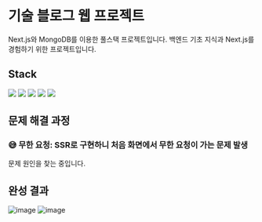 # 기술 블로그 웹 프로젝트
Next.js와 MongoDB를 이용한 풀스택 프로젝트입니다. 백엔드 기초 지식과 Next.js를 경험하기 위한 프로젝트입니다.

## Stack
<img src="https://img.shields.io/badge/Typescript-3178C6?style=flat-square&logo=Typescript&logoColor=white"/> <img src="https://img.shields.io/badge/React.js-61DAFB?style=flat-square&logo=React&logoColor=white"/> <img src="https://img.shields.io/badge/Next.js-000000?style=flat-square&logo=Next.js&logoColor=white"/> <img src="https://img.shields.io/badge/CSS Modules-000000?style=flat-square&logo=CSS Modules&logoColor=white"/> <img src="https://img.shields.io/badge/MongoDB-47A248?style=flat-square&logo=MongoDB&logoColor=white"/>

## 문제 해결 과정
### 😅 무한 요청: SSR로 구현하니 처음 화면에서 무한 요청이 가는 문제 발생
문제 원인을 찾는 중입니다.

## 완성 결과
![image](https://github.com/TaeWooKim-SCH/Blog-Project/assets/79956107/57817d2c-170a-4ca7-9321-59e0cd2f12e7)
![image](https://github.com/TaeWooKim-SCH/Blog-Project/assets/79956107/8c265ffe-20ae-4973-9742-590ac4b421b2)


